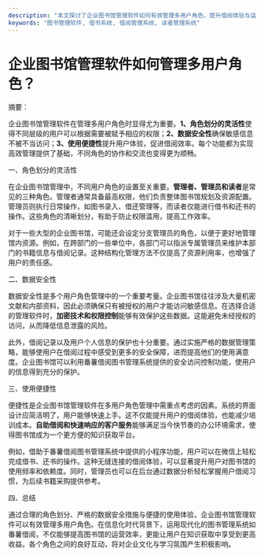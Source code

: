 ```yaml
---
description: "本文探讨了企业图书馆管理软件如何有效管理多用户角色，提升借阅体验与运营效率。"
keywords: "图书管理软件, 借书系统, 借阅管理系统, 读者管理系统"
---
```

# 企业图书馆管理软件如何管理多用户角色？

摘要：

企业图书馆管理软件在管理多用户角色时显得尤为重要。**1、角色划分的灵活性**使得不同层级的用户可以根据需要被赋予相应的权限；**2、数据安全性**确保敏感信息不被不当访问；**3、使用便捷性**提升用户体验，促进借阅效率。每个功能都为实现高效管理提供了基础，不同角色的协作和交流也变得更为顺畅。

一、角色划分的灵活性

在企业图书馆管理中，不同用户角色的设置至关重要。**管理者、管理员和读者**是常见的三种角色。管理者通常具备最高权限，他们负责整体图书馆规划及资源配置。管理员则执行日常操作，如图书录入、借还管理等，而读者仅能进行借书和还书的操作。这些角色的清晰划分，有助于防止权限滥用，提高工作效率。

对于一些大型的企业图书馆，可能还会设定分支管理员的角色，以便于更好地管理馆内资源。例如，在跨部门的一些单位中，各部门可以指派专属管理员来维护本部门的书籍信息与借阅记录。这种结构化管理方法不仅提高了资源利用率，也增强了用户的责任感。

二、数据安全性

数据安全性是多个用户角色管理中的一个重要考量。企业图书馆往往涉及大量机密文献和内部资料，因此必须确保只有被授权的用户才能访问敏感信息。在选择合适的管理软件时，**加密技术和权限控制**能够有效保护这些数据。这能避免未经授权的访问，从而降低信息泄露的风险。

此外，借阅记录以及用户个人信息的保护也十分重要。通过实施严格的数据管理策略，能够使用户在借阅过程中感受到更多的安全保障，进而提高他们的使用满意度。企业图书馆可以利用番薯借阅图书管理系统提供的安全访问控制功能，使用户的信息得到充分的保护。

三、使用便捷性

便捷性是企业图书馆管理软件在多用户角色管理中需重点考虑的因素。系统的界面设计应简洁明了，用户能够快速上手。这不仅能提升用户的借阅体验，也能减少培训成本。**自助借阅和快速响应的客户服务**能够满足当今快节奏的办公环境需求，使得图书馆成为一个更方便的知识获取平台。

例如，借助于番薯借阅图书管理系统中提供的小程序功能，用户可以在微信上轻松完成借书、还书的操作。这种无缝连接的借阅体验，可以显著提升用户对图书馆的使用频率和依赖度。同时，管理员也可以在后台通过数据分析轻松掌握用户借阅习惯，为后续书籍采购提供参考。

四、总结

通过合理的角色划分、严格的数据安全措施与便捷的使用体验，企业图书馆管理软件可以有效管理多用户角色。在信息化时代背景下，运用现代化的图书管理系统如番薯借阅，不仅能够提高图书馆的运营效率，更能让用户在知识获取中享受到更高收益。各个角色之间的良好互动，将对企业文化与学习氛围产生积极影响。
